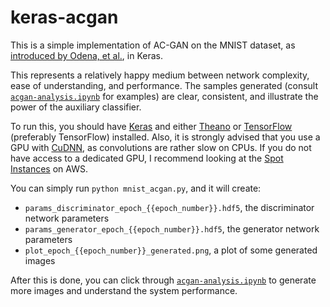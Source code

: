 # keras-acgan

This is a simple implementation of AC-GAN on the MNIST dataset, as [introduced by Odena, et al.](https://arxiv.org/abs/1610.09585), in Keras. 

This represents a relatively happy medium between network complexity, ease of understanding, and performance. The samples generated (consult [`acgan-analysis.ipynb`](./acgan-analysis.ipynb) for examples) are clear, consistent, and illustrate the power of the auxiliary classifier. 

To run this, you should have [Keras](https://keras.io) and either [Theano](http://deeplearning.net/software/theano/) or [TensorFlow](https://www.tensorflow.org/) (preferably TensorFlow) installed. Also, it is strongly advised that you use a GPU with [CuDNN](https://developer.nvidia.com/cudnn), as convolutions are rather slow on CPUs. If you do not have access to a dedicated GPU, I recommend looking at the [Spot Instances](https://aws.amazon.com/ec2/spot/) on AWS.

You can simply run `python mnist_acgan.py`, and it will create:

* `params_discriminator_epoch_{{epoch_number}}.hdf5`, the discriminator network parameters
* `params_generator_epoch_{{epoch_number}}.hdf5`, the generator network parameters
* `plot_epoch_{{epoch_number}}_generated.png`, a plot of some generated images

After this is done, you can click through [`acgan-analysis.ipynb`](./acgan-analysis.ipynb) to generate more images and understand the system performance.